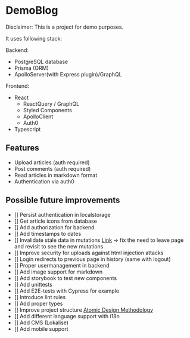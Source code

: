 # DemoBlog
Disclaimer: 
This is a project for demo purposes. 

It uses following stack:

Backend:
- PostgreSQL database
- Prisma (ORM)
- ApolloServer(with Express plugin)/GraphQL

Frontend:
- React
    - ReactQuery / GraphQL
    - Styled Components
    - ApolloClient
    - Auth0
- Typescript

## Features
- Upload articles (auth required)
- Post comments (auth required)
- Read articles in markdown format
- Authentication via auth0

## Possible future improvements
- [] Persist authentication in localstorage
- [] Get article icons from database
- [] Add authorization for backend
- [] Add timestamps to dates
- [] Invalidate stale data in mutations [Link](https://react-query.tanstack.com/guides/invalidations-from-mutations) -> fix the need to leave page and revisit to see the new mutations
- [] Improve security for uploads against html injection attacks
- [] Login redirects to previous page in history (same with logout)
- [] Proper usermanagement in backend
- [] Add image support for markdown
- [] Add storybook to test new components
- [] Add unittests
- [] Add E2E-tests with Cypress for example
- [] Introduce lint rules
- [] Add proper types
- [] Improve project structure [Atomic Design Methodology](https://atomicdesign.bradfrost.com/chapter-2/)
- [] Add different language support with i18n
- [] Add CMS (Lokalise)
- [] Add mobile support
